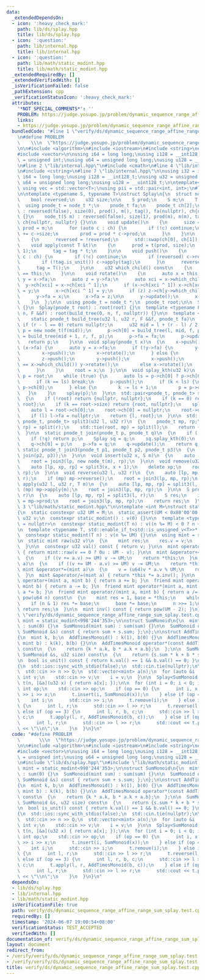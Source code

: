 ```yaml
---
data:
  _extendedDependsOn:
  - icon: ':heavy_check_mark:'
    path: lib/ds/splay.hpp
    title: lib/ds/splay.hpp
  - icon: ':question:'
    path: lib/internal.hpp
    title: lib/internal.hpp
  - icon: ':question:'
    path: lib/math/static_modint.hpp
    title: lib/math/static_modint.hpp
  _extendedRequiredBy: []
  _extendedVerifiedWith: []
  _isVerificationFailed: false
  _pathExtension: cpp
  _verificationStatusIcon: ':heavy_check_mark:'
  attributes:
    '*NOT_SPECIAL_COMMENTS*': ''
    PROBLEM: https://judge.yosupo.jp/problem/dynamic_sequence_range_affine_range_sum
    links:
    - https://judge.yosupo.jp/problem/dynamic_sequence_range_affine_range_sum
  bundledCode: "#line 1 \"verify/ds/dynamic_sequence_range_affine_range_sum_splay.test.cpp\"\
    \n#define PROBLEM                                                            \
    \    \\\n  \"https://judge.yosupo.jp/problem/dynamic_sequence_range_affine_range_sum\"\
    \n\n#include <algorithm>\n#include <iostream>\n#include <string>\n#include <tuple>\n\
    #include <vector>\n\nusing i64 = long long;\nusing i128 = __int128_t;\nusing u32\
    \ = unsigned int;\nusing u64 = unsigned long long;\nusing u128 = __uint128_t;\n\
    \n#line 2 \"lib/internal.hpp\"\n#include <cmath>\n#line 4 \"lib/internal.hpp\"\
    \n#include <cstring>\n#line 7 \"lib/internal.hpp\"\n\nusing i32 = int;\nusing\
    \ i64 = long long;\nusing i128 = __int128_t;\nusing u32 = unsigned int;\nusing\
    \ u64 = unsigned long long;\nusing u128 = __uint128_t;\n\ntemplate<typename T>\
    \ using vec = std::vector<T>;\nusing pii = std::pair<int, int>;\n#line 3 \"lib/ds/splay.hpp\"\
    \n\ntemplate <typename S, typename T>\nstruct Splay\n{\n  struct node_t\n  {\n\
    \    bool reversed;\n    u32 size;\n\n    S prod;\n    S m;\n    T tag;\n\n  \
    \  using pnode_t = node_t *;\n    pnode_t fa;\n    pnode_t ch[2];\n\n    node_t()\
    \ : reversed(false), size(0), prod(), m(), tag(), fa(nullptr), ch{nullptr, nullptr}\
    \ {}\n    node_t(S m) : reversed(false), size(1), prod(m), m(m), tag(), fa(nullptr),\
    \ ch{nullptr, nullptr} {}\n\n    void update()\n    {\n      size = 1;\n     \
    \ prod = m;\n      for (auto c : ch) {\n        if (!c) continue;\n        size\
    \ += c->size;\n        prod = prod * c->prod;\n      }\n    }\n\n    void reverse()\n\
    \    {\n      reversed = !reversed;\n      std::swap(ch[0], ch[1]);\n    }\n\n\
    \    void apply(const T &t)\n    {\n      prod = t(prod, size);\n      m = t(m,\
    \ 1);\n      tag = tag * t;\n    }\n\n    void push()\n    {\n      for (auto\
    \ c : ch) {\n        if (!c) continue;\n        if (reversed) c->reverse();\n\
    \        if (!tag.is_unit()) c->apply(tag);\n      }\n      reversed = false;\n\
    \      tag = T();\n    }\n\n    u32 which_child() const\n    {\n      return this->fa->ch[1]\
    \ == this;\n    }\n\n    void rotate()\n    {\n      auto x = this;\n\n      auto\
    \ y = x->fa;\n      auto z = y->fa;\n      auto xci = x->which_child();\n    \
    \  y->ch[xci] = x->ch[xci ^ 1];\n      if (x->ch[xci ^ 1]) x->ch[xci ^ 1]->fa\
    \ = y;\n      x->ch[xci ^ 1] = y;\n      if (z) z->ch[y->which_child()] = x;\n\
    \      y->fa = x;\n      x->fa = z;\n\n      y->update();\n      x->update();\n\
    \    }\n  };\n\n  using pnode_t = node_t *;\n  pnode_t root;\n\n  Splay() : root(nullptr)\
    \ {}\n  Splay(pnode_t root) : root(root) {}\n  template <typename F>\n    Splay(u32\
    \ n, F &&f) : root(build_tree(0, n, f, nullptr)) {}\n\n  template <typename F>\n\
    \    static pnode_t build_tree(u32 l, u32 r, F &&f, pnode_t fa)\n    {\n     \
    \ if (r - l == 0) return nullptr;\n      u32 mid = l + (r - l) / 2;\n      auto\
    \ p = new node_t(f(mid));\n      p->ch[0] = build_tree(l, mid, f, p);\n      p->ch[1]\
    \ = build_tree(mid + 1, r, f, p);\n      p->fa = fa;\n      p->update();\n   \
    \   return p;\n    }\n\n  void splay(pnode_t x)\n  {\n    x->push();\n    while\
    \ (x->fa) {\n      auto y = x->fa;\n      if (!y->fa) {\n        y->push();\n\
    \        x->push();\n        x->rotate();\n      } else {\n        auto z = y->fa;\n\
    \        z->push();\n        y->push();\n        x->push();\n        if (y->which_child()\
    \ == x->which_child()) y->rotate();\n        else x->rotate();\n        x->rotate();\n\
    \      }\n    }\n    root = x;\n  };\n\n  void splay_kth(u32 k)\n  {\n    auto\
    \ p = root;\n    while (true) {\n      auto ls = p->ch[0] ? p->ch[0]->size : 0;\n\
    \      if (k == ls) break;\n      p->push();\n      if (k < ls) {\n        p =\
    \ p->ch[0];\n      } else {\n        k -= ls + 1;\n        p = p->ch[1];\n   \
    \   }\n    }\n    splay(p);\n  }\n\n  std::pair<pnode_t, pnode_t> split(u32 k)\n\
    \  {\n    if (!root) return {nullptr, nullptr};\n    if (k == 0) return {nullptr,\
    \ root};\n    if (k == root->size) return {root, nullptr};\n    splay_kth(k);\n\
    \    auto l = root->ch[0];\n    root->ch[0] = nullptr;\n    root->update();\n\
    \    if (l) l->fa = nullptr;\n    return {l, root};\n  }\n\n  std::tuple<pnode_t,\
    \ pnode_t, pnode_t> split3(u32 l, u32 r)\n  {\n    pnode_t mp, rp;\n    std::tie(root,\
    \ rp) = split(r);\n    std::tie(root, mp) = split(l);\n    return {root, mp, rp};\n\
    \  }\n\n  static pnode_t join(pnode_t p, pnode_t q)\n  {\n    if (!p) return q;\n\
    \    if (!q) return p;\n    Splay sq = q;\n    sq.splay_kth(0);\n    q = sq.root;\n\
    \    q->ch[0] = p;\n    p->fa = q;\n    q->update();\n    return q;\n  }\n\n \
    \ static pnode_t join3(pnode_t p1, pnode_t p2, pnode_t p3)\n  {\n    return join(p1,\
    \ join(p2, p3));\n  }\n\n  void insert(u32 x, S m)\n  {\n    auto [lp, rp] = split(x);\n\
    \    root = join3(lp, new node_t(m), rp);\n  }\n\n  void remove(u32 x)\n  {\n\
    \    auto [lp, xp, rp] = split3(x, x + 1);\n    delete xp;\n    root = join(lp,\
    \ rp);\n  }\n\n  void reverse(u32 l, u32 r)\n  {\n    auto [lp, mp, rp] = split3(l,\
    \ r);\n    if (mp) mp->reverse();\n    root = join3(lp, mp, rp);\n  }\n\n  void\
    \ apply(u32 l, u32 r, T m)\n  {\n    auto [lp, mp, rp] = split3(l, r);\n    if\
    \ (mp) mp->apply(m);\n    root = join3(lp, mp, rp);\n  }\n\n  S prod(u32 l, u32\
    \ r)\n  {\n    auto [lp, mp, rp] = split3(l, r);\n    S res;\n    if (mp) res\
    \ = mp->prod;\n    root = join3(lp, mp, rp);\n    return res;\n  }\n};\n#line\
    \ 3 \"lib/math/static_modint.hpp\"\n\ntemplate <int M>\nstruct static_modint\n\
    {\n  static constexpr u32 UM = M;\n  static_assert(UM < 0x80'00'00'00u);\n\n \
    \ u32 v;\n  constexpr static_modint() : v(0) {}\n\n  template <typename T, std::enable_if_t<std::is_signed_v<T>>*\
    \ = nullptr>\n  constexpr static_modint(T n) : v((n %= M) < 0 ? n + M : n) {}\n\
    \n  template <typename T, std::enable_if_t<std::is_unsigned_v<T>>* = nullptr>\n\
    \  constexpr static_modint(T n) : v(n %= UM) {}\n\n  using mint = static_modint;\n\
    \n  static mint raw(u32 v)\n  {\n    mint res;\n    res.v = v;\n    return res;\n\
    \  }\n\n  constexpr u32 val() const { return v; }\n\n  mint operator-() const\
    \ { return mint::raw(v == 0 ? 0u : UM - v); }\n\n  mint &operator+=(mint a)\n\
    \  {\n    if ((v += a.v) >= UM) v -= UM;\n    return *this;\n  }\n  mint &operator-=(mint\
    \ a)\n  {\n    if ((v += UM - a.v) >= UM) v -= UM;\n    return *this;\n  }\n \
    \ mint &operator*=(mint a)\n  {\n    v = (u64)v * a.v % UM;\n    return *this;\n\
    \  }\n  mint &operator/=(mint a) { return *this *= a.inv(); }\n\n  friend mint\
    \ operator+(mint a, mint b) { return a += b; }\n  friend mint operator-(mint a,\
    \ mint b) { return a -= b; }\n  friend mint operator*(mint a, mint b) { return\
    \ a *= b; }\n  friend mint operator/(mint a, mint b) { return a /= b; }\n\n  mint\
    \ pow(u64 n) const\n  {\n    mint res = 1, base = *this;\n    while (n) {\n  \
    \    if (n & 1) res *= base;\n      base *= base;\n      n >>= 1;\n    }\n   \
    \ return res;\n  }\n\n  mint inv() const { return pow(UM - 2); }\n};\n#line 18\
    \ \"verify/ds/dynamic_sequence_range_affine_range_sum_splay.test.cpp\"\n\nusing\
    \ mint = static_modint<998'244'353>;\n\nstruct SumMonoid\n{\n  mint sum;\n  SumMonoid()\
    \ : sum(0) {}\n  SumMonoid(mint sum) : sum(sum) {}\n\n  SumMonoid operator*(const\
    \ SumMonoid &s) const { return sum + s.sum; };\n};\n\nstruct AddTimesMonoid\n\
    {\n  mint k, b;\n  AddTimesMonoid() : k(1), b(0) {}\n  AddTimesMonoid(mint k,\
    \ mint b) : k(k), b(b) {}\n\n  AddTimesMonoid operator*(const AddTimesMonoid &a)\
    \ const\n  {\n    return {k * a.k, b * a.k + a.b};\n  };\n\n  SumMonoid operator()(const\
    \ SumMonoid &s, u32 size) const\n  {\n    return {s.sum * k + b * size};\n  }\n\
    \n  bool is_unit() const { return k.val() == 1 && b.val() == 0; }\n};\n\nint main()\n\
    {\n  std::ios::sync_with_stdio(false);\n  std::cin.tie(nullptr);\n\n  int n, Q;\n\
    \  std::cin >> n >> Q;\n  std::vector<mint> a(n);\n  for (auto &i : a) {\n   \
    \ int v;\n    std::cin >> v;\n    i = v;\n  }\n\n  Splay<SumMonoid, AddTimesMonoid>\
    \ t(n, [&a](u32 x) { return a[x]; });\n\n  for (int i = 0; i < Q; i++) {\n   \
    \ int op;\n    std::cin >> op;\n    if (op == 0) {\n      int i, x;\n      std::cin\
    \ >> i >> x;\n      t.insert(i, SumMonoid(x));\n    } else if (op == 1) {\n  \
    \    int i;\n      std::cin >> i;\n      t.remove(i);\n    } else if (op == 2)\
    \ {\n      int l, r;\n      std::cin >> l >> r;\n      t.reverse(l, r);\n    }\
    \ else if (op == 3) {\n      int l, r, b, c;\n      std::cin >> l >> r >> b >>\
    \ c;\n      t.apply(l, r, AddTimesMonoid(b, c));\n    } else if (op == 4) {\n\
    \      int l, r;\n      std::cin >> l >> r;\n      std::cout << t.prod(l, r).sum.val()\
    \ << \"\\n\";\n    }\n  }\n}\n"
  code: "#define PROBLEM                                                         \
    \       \\\n  \"https://judge.yosupo.jp/problem/dynamic_sequence_range_affine_range_sum\"\
    \n\n#include <algorithm>\n#include <iostream>\n#include <string>\n#include <tuple>\n\
    #include <vector>\n\nusing i64 = long long;\nusing i128 = __int128_t;\nusing u32\
    \ = unsigned int;\nusing u64 = unsigned long long;\nusing u128 = __uint128_t;\n\
    \n#include \"lib/ds/splay.hpp\"\n#include \"lib/math/static_modint.hpp\"\n\nusing\
    \ mint = static_modint<998'244'353>;\n\nstruct SumMonoid\n{\n  mint sum;\n  SumMonoid()\
    \ : sum(0) {}\n  SumMonoid(mint sum) : sum(sum) {}\n\n  SumMonoid operator*(const\
    \ SumMonoid &s) const { return sum + s.sum; };\n};\n\nstruct AddTimesMonoid\n\
    {\n  mint k, b;\n  AddTimesMonoid() : k(1), b(0) {}\n  AddTimesMonoid(mint k,\
    \ mint b) : k(k), b(b) {}\n\n  AddTimesMonoid operator*(const AddTimesMonoid &a)\
    \ const\n  {\n    return {k * a.k, b * a.k + a.b};\n  };\n\n  SumMonoid operator()(const\
    \ SumMonoid &s, u32 size) const\n  {\n    return {s.sum * k + b * size};\n  }\n\
    \n  bool is_unit() const { return k.val() == 1 && b.val() == 0; }\n};\n\nint main()\n\
    {\n  std::ios::sync_with_stdio(false);\n  std::cin.tie(nullptr);\n\n  int n, Q;\n\
    \  std::cin >> n >> Q;\n  std::vector<mint> a(n);\n  for (auto &i : a) {\n   \
    \ int v;\n    std::cin >> v;\n    i = v;\n  }\n\n  Splay<SumMonoid, AddTimesMonoid>\
    \ t(n, [&a](u32 x) { return a[x]; });\n\n  for (int i = 0; i < Q; i++) {\n   \
    \ int op;\n    std::cin >> op;\n    if (op == 0) {\n      int i, x;\n      std::cin\
    \ >> i >> x;\n      t.insert(i, SumMonoid(x));\n    } else if (op == 1) {\n  \
    \    int i;\n      std::cin >> i;\n      t.remove(i);\n    } else if (op == 2)\
    \ {\n      int l, r;\n      std::cin >> l >> r;\n      t.reverse(l, r);\n    }\
    \ else if (op == 3) {\n      int l, r, b, c;\n      std::cin >> l >> r >> b >>\
    \ c;\n      t.apply(l, r, AddTimesMonoid(b, c));\n    } else if (op == 4) {\n\
    \      int l, r;\n      std::cin >> l >> r;\n      std::cout << t.prod(l, r).sum.val()\
    \ << \"\\n\";\n    }\n  }\n}\n"
  dependsOn:
  - lib/ds/splay.hpp
  - lib/internal.hpp
  - lib/math/static_modint.hpp
  isVerificationFile: true
  path: verify/ds/dynamic_sequence_range_affine_range_sum_splay.test.cpp
  requiredBy: []
  timestamp: '2024-06-07 19:00:54+08:00'
  verificationStatus: TEST_ACCEPTED
  verifiedWith: []
documentation_of: verify/ds/dynamic_sequence_range_affine_range_sum_splay.test.cpp
layout: document
redirect_from:
- /verify/verify/ds/dynamic_sequence_range_affine_range_sum_splay.test.cpp
- /verify/verify/ds/dynamic_sequence_range_affine_range_sum_splay.test.cpp.html
title: verify/ds/dynamic_sequence_range_affine_range_sum_splay.test.cpp
---
```

